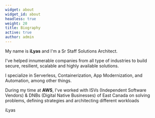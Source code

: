 ```yaml
---
widget: about
widget_id: about
headless: true
weight: 20
title: Biography
active: true
author: admin
---
```

My name is **iLyas** and I'm a Sr Staff Solutions Architect.

I've helped innumerable companies from all type of industries to build secure, resilient, scalable and highly available solutions.

I specialize in Serverless, Containerization, App Modernization, and Automation, among other things.

During my time at **AWS**, I've worked with ISVs (Independent Software Vendors) & DNBs (Digital Native Businesses) of East Canada on solving problems, defining strategies and architecting different workloads

iLyas